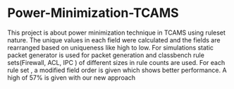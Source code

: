# Power-Minimization-TCAMS

This project is about power minimization technique in TCAMS using ruleset nature. The unique values in each field were calculated and the fields are rearranged based on uniqueness like high to low. For simulations static packet generator is used for packet generation and classbench rule sets(Firewall, ACL, IPC ) of different sizes in rule counts are used. For each rule set , a modified field order is given which shows better performance. A high of 57% is given with our new approach
